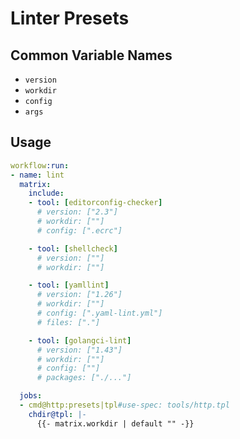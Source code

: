 # Linter Presets

## Common Variable Names

- `version`
- `workdir`
- `config`
- `args`

## Usage

```yaml
workflow:run:
- name: lint
  matrix:
    include:
    - tool: [editorconfig-checker]
      # version: ["2.3"]
      # workdir: [""]
      # config: [".ecrc"]

    - tool: [shellcheck]
      # version: [""]
      # workdir: [""]

    - tool: [yamllint]
      # version: ["1.26"]
      # workdir: [""]
      # config: [".yaml-lint.yml"]
      # files: ["."]

    - tool: [golangci-lint]
      # version: ["1.43"]
      # workdir: [""]
      # config: [""]
      # packages: ["./..."]

  jobs:
  - cmd@http:presets|tpl#use-spec: tools/http.tpl
    chdir@tpl: |-
      {{- matrix.workdir | default "" -}}
```
